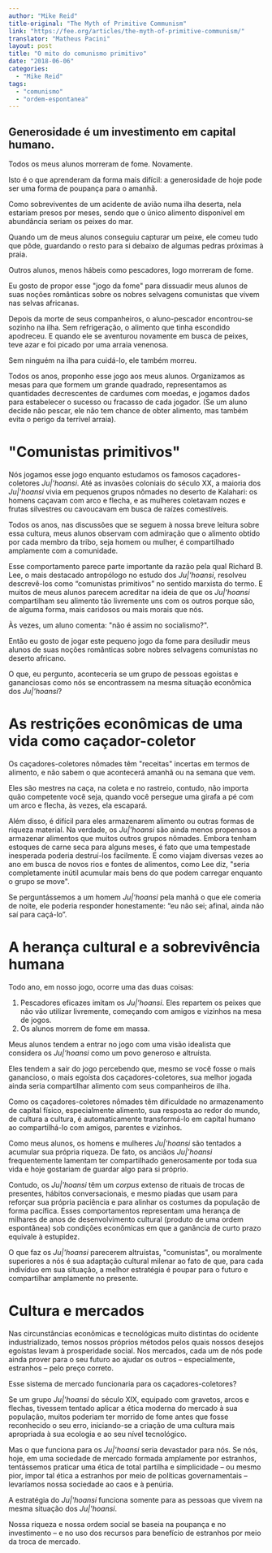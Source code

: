 ```yaml
---
author: "Mike Reid"
title-original: "The Myth of Primitive Communism"
link: "https://fee.org/articles/the-myth-of-primitive-communism/"
translator: "Matheus Pacini"
layout: post
title: "O mito do comunismo primitivo"
date: "2018-06-06"
categories:   
  - "Mike Reid"
tags: 
  - "comunismo"
  - "ordem-espontanea"
---
```


## Generosidade é um investimento em capital humano.

Todos os meus alunos morreram de fome. Novamente.

Isto é o que aprenderam da forma mais difícil: a generosidade de hoje pode ser uma forma de poupança para o amanhã.

Como sobreviventes de um acidente de avião numa ilha deserta, nela estariam presos por meses, sendo que o único alimento disponível em abundância seriam os peixes do mar.

Quando um de meus alunos conseguiu capturar um peixe, ele comeu tudo que pôde, guardando o resto para si debaixo de algumas pedras próximas à praia.

Outros alunos, menos hábeis como pescadores, logo morreram de fome.

Eu gosto de propor esse "jogo da fome" para dissuadir meus alunos de suas noções românticas sobre os nobres selvagens comunistas que vivem nas selvas africanas.

Depois da morte de seus companheiros, o aluno-pescador encontrou-se sozinho na ilha. Sem refrigeração, o alimento que tinha escondido apodreceu. E quando ele se aventurou novamente em busca de peixes, teve azar e foi picado por uma arraia venenosa.

Sem ninguém na ilha para cuidá-lo, ele também morreu.

Todos os anos, proponho esse jogo aos meus alunos. Organizamos as mesas para que formem um grande quadrado, representamos as quantidades decrescentes de cardumes com moedas, e jogamos dados para estabelecer o sucesso ou fracasso de cada jogador. (Se um aluno decide não pescar, ele não tem chance de obter alimento, mas também evita o perigo da terrível arraia).

# "Comunistas primitivos"

Nós jogamos esse jogo enquanto estudamos os famosos caçadores-coletores _Ju\|'hoansi_. Até as invasões coloniais do século XX, a maioria dos _Ju\|'hoansi_ vivia em pequenos grupos nômades no deserto de Kalahari: os homens caçavam com arco e flecha, e as mulheres coletavam nozes e frutas silvestres ou cavoucavam em busca de raízes comestíveis.

Todos os anos, nas discussões que se seguem à nossa breve leitura sobre essa cultura, meus alunos observam com admiração que o alimento obtido por cada membro da tribo, seja homem ou mulher, é compartilhado amplamente com a comunidade.

Esse comportamento parece parte importante da razão pela qual Richard B. Lee, o mais destacado antropólogo no estudo dos _Ju\|'hoansi_, resolveu descrevê-los como “comunistas primitivos” no sentido marxista do termo. E muitos de meus alunos parecem acreditar na ideia de que os _Ju\|'hoansi_ compartilham seu alimento tão livremente uns com os outros porque são, de alguma forma, mais caridosos ou mais morais que nós.

Às vezes, um aluno comenta: "não é assim no socialismo?".

Então eu gosto de jogar este pequeno jogo da fome para desiludir meus alunos de suas noções românticas sobre nobres selvagens comunistas no deserto africano.

O que, eu pergunto, aconteceria se um grupo de pessoas egoístas e gananciosas como nós se encontrassem na mesma situação econômica dos _Ju\|'hoansi_?

# As restrições econômicas de uma vida como caçador-coletor

Os caçadores-coletores nômades têm "receitas" incertas em termos de alimento, e não sabem o que acontecerá amanhã ou na semana que vem.

Eles são mestres na caça, na coleta e no rastreio, contudo, não importa quão competente você seja, quando você persegue uma girafa a pé com um arco e flecha, às vezes, ela escapará.

Além disso, é difícil para eles armazenarem alimento ou outras formas de riqueza material. Na verdade, os _Ju\|'hoansi_ são ainda menos propensos a armazenar alimentos que muitos outros grupos nômades. Embora tenham estoques de carne seca para alguns meses, é fato que uma tempestade inesperada poderia destruí-los facilmente. E como viajam diversas vezes ao ano em busca de novos rios e fontes de alimentos, como Lee diz, "seria completamente inútil acumular mais bens do que podem carregar enquanto o grupo se move".

Se perguntássemos a um homem _Ju\|'hoansi_ pela manhã o que ele comeria de noite, ele poderia responder honestamente: “eu não sei; afinal, ainda não saí para caçá-lo”.

# A herança cultural e a sobrevivência humana

Todo ano, em nosso jogo, ocorre uma das duas coisas:

1. Pescadores eficazes imitam os _Ju\|'hoansi_. Eles repartem os peixes que não vão utilizar livremente, começando com amigos e vizinhos na mesa de jogos.
2. Os alunos morrem de fome em massa.

Meus alunos tendem a entrar no jogo com uma visão idealista que considera os _Ju\|'hoansi_ como um povo generoso e altruísta.

Eles tendem a sair do jogo percebendo que, mesmo se você fosse o mais ganancioso, o mais egoísta dos caçadores-coletores, sua melhor jogada ainda seria compartilhar alimento com seus companheiros de ilha.

Como os caçadores-coletores nômades têm dificuldade no armazenamento de capital físico, especialmente alimento, sua resposta ao redor do mundo, de cultura a cultura, é automaticamente transformá-lo em capital humano ao compartilhá-lo com amigos, parentes e vizinhos.

Como meus alunos, os homens e mulheres _Ju\|'hoansi_ são tentados a acumular sua própria riqueza. De fato, os anciãos _Ju\|'hoansi_ frequentemente lamentam ter compartilhado generosamente por toda sua vida e hoje gostariam de guardar algo para si próprio.

Contudo, os _Ju\|'hoansi_ têm um _corpus_ extenso de rituais de trocas de presentes, hábitos conversacionais, e mesmo piadas que usam para reforçar sua própria paciência e para alinhar os costumes da população de forma pacífica. Esses comportamentos representam uma herança de milhares de anos de desenvolvimento cultural (produto de uma ordem espontânea) sob condições econômicas em que a ganância de curto prazo equivale à estupidez.

O que faz os _Ju\|'hoansi_ parecerem altruístas, "comunistas", ou moralmente superiores a nós é sua adaptação cultural milenar ao fato de que, para cada indivíduo em sua situação, a melhor estratégia é poupar para o futuro e compartilhar amplamente no presente.

# Cultura e mercados

Nas circunstâncias econômicas e tecnológicas muito distintas do ocidente industrializado, temos nossos próprios métodos pelos quais nossos desejos egoístas levam à prosperidade social. Nos mercados, cada um de nós pode ainda prover para o seu futuro ao ajudar os outros – especialmente, estranhos – pelo preço correto.

Esse sistema de mercado funcionaria para os caçadores-coletores?

Se um grupo _Ju\|'hoansi_ do século XIX, equipado com gravetos, arcos e flechas, tivessem tentado aplicar a ética moderna do mercado à sua população, muitos poderiam ter morrido de fome antes que fosse reconhecido o seu erro, iniciando-se a criação de uma cultura mais apropriada à sua ecologia e ao seu nível tecnológico.

Mas o que funciona para os _Ju\|'hoansi_ seria devastador para nós. Se nós, hoje, em uma sociedade de mercado formada amplamente por estranhos, tentássemos praticar uma ética de total partilha e simplicidade – ou mesmo pior, impor tal ética a estranhos por meio de políticas governamentais – levaríamos nossa sociedade ao caos e à penúria.

A estratégia do _Ju\|'hoansi_ funciona somente para as pessoas que vivem na mesma situação dos _Ju\|'hoansi_.

Nossa riqueza e nossa ordem social se baseia na poupança e no investimento – e no uso dos recursos para benefício de estranhos por meio da troca de mercado.
